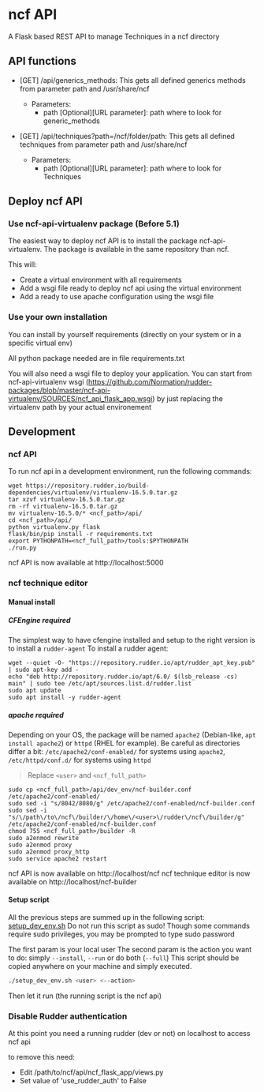 # ncf API

A Flask based REST API to manage Techniques in a ncf directory

## API functions

* [GET] /api/generics_methods: This gets all defined generics methods from parameter path and /usr/share/ncf
  * Parameters:
    * path [Optional][URL parameter]: path where to look for generic_methods

* [GET] /api/techniques?path=/ncf/folder/path: This gets all defined techniques from parameter path and /usr/share/ncf
  * Parameters:
    * path [Optional][URL parameter]: path where to look for Techniques

## Deploy ncf API

### Use ncf-api-virtualenv package (Before 5.1)

The easiest way to deploy ncf API is to install the package ncf-api-virtualenv. The package is available in the same repository than ncf.

This will:

* Create a virtual environment with all requirements
* Add a wsgi file ready to deploy ncf api using the virtual environment
* Add a ready to use apache configuration using the wsgi file

### Use your own installation

You can install by yourself requirements (directly on your system or in a specific virtual env)

All python package needed are in file requirements.txt 

You will also need a wsgi file to deploy your application. You can start from ncf-api-virtualenv wsgi (https://github.com/Normation/rudder-packages/blob/master/ncf-api-virtualenv/SOURCES/ncf_api_flask_app.wsgi) by just replacing the virtualenv path by your actual environement


## Development

### ncf API
To run ncf api in a development environment, run the following commands:

```shell
wget https://repository.rudder.io/build-dependencies/virtualenv/virtualenv-16.5.0.tar.gz
tar xzvf virtualenv-16.5.0.tar.gz
rm -rf virtualenv-16.5.0.tar.gz
mv virtualenv-16.5.0/* <ncf_path>/api/
cd <ncf_path>/api/
python virtualenv.py flask
flask/bin/pip install -r requirements.txt
export PYTHONPATH=<ncf_full_path>/tools:$PYTHONPATH
./run.py
```

ncf API is now available at http://localhost:5000 

### ncf technique editor

#### Manual install

##### CFEngine required
The simplest way to have cfengine installed and setup to the right version is to install a `rudder-agent`
To install a rudder agent:
```
wget --quiet -O- "https://repository.rudder.io/apt/rudder_apt_key.pub" | sudo apt-key add -
echo "deb http://repository.rudder.io/apt/6.0/ $(lsb_release -cs) main" | sudo tee /etc/apt/sources.list.d/rudder.list
sudo apt update
sudo apt install -y rudder-agent
```

##### apache required
Depending on your OS, the package will be named `apache2` (Debian-like, `apt install apache2`) or `httpd` (RHEL for example).
Be careful as directories differ a bit: `/etc/apache2/conf-enabled/` for systems using `apache2`, `/etc/httpd/conf.d/` for systems using `httpd`

> Replace `<user>` and `<ncf_full_path>`

```shell
sudo cp <ncf_full_path>/api/dev_env/ncf-builder.conf /etc/apache2/conf-enabled/
sudo sed -i "s/8042/8080/g" /etc/apache2/conf-enabled/ncf-builder.conf
sudo sed -i "s/\/path\/to\/ncf\/builder/\/home\/<user>\/rudder\/ncf\/builder/g" /etc/apache2/conf-enabled/ncf-builder.conf
chmod 755 <ncf_full_path>/builder -R
sudo a2enmod rewrite
sudo a2enmod proxy
sudo a2enmod proxy_http
sudo service apache2 restart
```

ncf API is now available on http://localhost/ncf
ncf technique editor is now available on http://localhost/ncf-builder

#### Setup script

All the previous steps are summed up in the following script: [setup_dev_env.sh](https://github.com/Normation/ncf/blob/master/api/setup_dev_env.sh)
Do not run this script as sudo! Though some commands require sudo privileges, you may be prompted to type sudo password

The first param is your local user 
The second param is the action you want to do: simply `--install`, `--run` or do both (`--full`)
This script should be copied anywhere on your machine and simply executed.
```bash
./setup_dev_env.sh <user> <--action>
```
Then let it run (the running script is the ncf api)

### Disable Rudder authentication

At this point you need a running rudder (dev or not) on localhost to access ncf api

to remove this need:

* Edit /path/to/ncf/api/ncf_flask_app/views.py
* Set value of 'use_rudder_auth' to False

